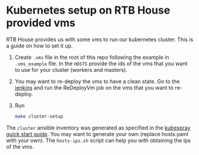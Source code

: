 # Kubernetes setup on RTB House provided vms
RTB House provides us with some vms to run our kubernetes cluster. This is a guide on how to set it up.

1. Create `.vms` file in the root of this repo following the example in `.vms_example` file.
In the `HOSTS` provide the ids of the vms that you want to use for your cluster (workers and masters).

2. You may want to re-deploy the vms to have a clean state. Go to the [jenkins](https://mimjenkins.rtb-lab.pl) and run the ReDeployVm job on the vms that you want to re-deploy.

3. Run 
    ```bash
    make cluster-setup
    ```


The `cluster` ansible inventory was generated as specified in the [kubespray quick start guide](https://github.com/kubernetes-sigs/kubespray#quick-start).
You may want to generate your own (replace hosts.yaml with your own). The `hosts-ips.sh` script can help you with obtaining the ips of the vms.

